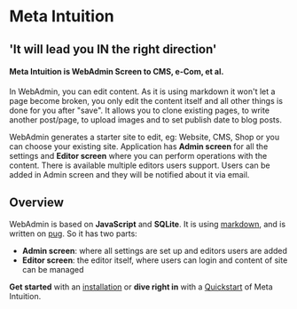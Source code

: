 
# Meta Intuition

## 'It will lead you IN the right direction' 

#### Meta Intuition is WebAdmin Screen to CMS, e-Com, et al.

In WebAdmin, you can edit content. As it is using markdown it won't let a page become broken, you only edit the content itself and all other things is done for you after "save". It allows you to clone existing pages, to write another post/page, to upload images and to set publish date to blog posts. 

WebAdmin generates a starter site to edit, eg: Website, CMS, Shop or you can choose your existing site. Application has **Admin screen** for all the settings and **Editor screen** where you can perform operations with the content. There is available multiple editors users support. Users can be added in Admin screen and they will be notified about it via email.

## Overview

WebAdmin is based on **JavaScript** and **SQLite**. It is using [markdown](https://daringfireball.net/projects/markdown/syntax), and is written on [pug](https://pugjs.org/api/getting-started.html).
So it has two parts:

- **Admin screen**: where all settings are set up and editors users are added 
- **Editor screen**: the editor itself, where users can login and content of site can be managed


**Get started** with an [installation](install) or **dive right in** with a [Quickstart](quickstart) of Meta Intuition.